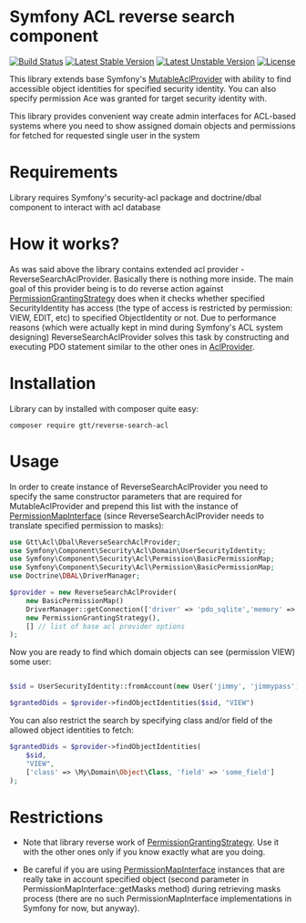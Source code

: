Symfony ACL reverse search component
====================================

[![Build Status](https://travis-ci.org/GlobalTradingTechnologies/reverse-search-acl.svg?branch=master)](https://travis-ci.org/GlobalTradingTechnologies/reverse-search-acl)
[![Latest Stable Version](https://poser.pugx.org/gtt/reverse-search-acl/v/stable)](https://packagist.org/packages/gtt/reverse-search-acl)
[![Latest Unstable Version](https://poser.pugx.org/gtt/reverse-search-acl/v/unstable)](https://packagist.org/packages/gtt/reverse-search-acl)
[![License](https://poser.pugx.org/gtt/reverse-search-acl/license)](https://packagist.org/packages/gtt/reverse-search-acl)

This library extends base Symfony's [MutableAclProvider](https://github.com/symfony/security-acl/blob/master/Dbal/MutableAclProvider.php)
with ability to find accessible object identities for specified security identity. You can also specify permission Ace
was granted for target security identity with.

This library provides convenient way create admin interfaces for ACL-based systems where you need to show assigned
domain objects and permissions for fetched for requested single user in the system


Requirements
============

Library requires Symfony's security-acl package and doctrine/dbal component to interact with acl database

How it works?
=============

As was said above the library contains extended acl provider - ReverseSearchAclProvider. Basically there is nothing
more inside. The main goal of this provider being is to do reverse action against [PermissionGrantingStrategy](https://github.com/symfony/security-acl/blob/master/Domain/PermissionGrantingStrategy.php) does when it checks
whether specified SecurityIdentity has access (the type of access is restricted by permission: VIEW, EDIT, etc) to specified ObjectIdentity or not.
Due to performance reasons (which were actually kept in mind during Symfony's ACL system designing)
ReverseSearchAclProvider solves this task by constructing and executing PDO statement similar to the other ones in
[AclProvider](https://github.com/symfony/security-acl/blob/master/Dbal/AclProvider.php).

Installation
============

Library can by installed with composer quite easy:
```
composer require gtt/reverse-search-acl
```

Usage
=====

In order to create instance of ReverseSearchAclProvider you need to specify the same constructor parameters that
are required for MutableAclProvider and prepend this list with the instance of [PermissionMapInterface](https://github.com/symfony/security-acl/blob/master/Permission/PermissionMapInterface.php) (since ReverseSearchAclProvider
needs to translate specified permission to masks):

```php
use Gtt\Acl\Dbal\ReverseSearchAclProvider;
use Symfony\Component\Security\Acl\Domain\UserSecurityIdentity;
use Symfony\Component\Security\Acl\Permission\BasicPermissionMap;
use Symfony\Component\Security\Acl\Permission\BasicPermissionMap;
use Doctrine\DBAL\DriverManager;

$provider = new ReverseSearchAclProvider(
    new BasicPermissionMap()
    DriverManager::getConnection(['driver' => 'pdo_sqlite','memory' => true],
    new PermissionGrantingStrategy(),
    [] // list of base acl provider options
);
```

Now you are ready to find which domain objects can see (permission VIEW) some user:

```php

$sid = UserSecurityIdentity::fromAccount(new User('jimmy', 'jimmypass'));

$grantedOids = $provider->findObjectIdentities($sid, "VIEW")
```

You can also restrict the search by specifying class and/or field of the allowed object identities to fetch:
```php
$grantedOids = $provider->findObjectIdentities(
    $sid,
    "VIEW",
    ['class' => \My\Domain\Object\Class, 'field' => 'some_field']
);
```

Restrictions
============

* Note that library reverse work of [PermissionGrantingStrategy](https://github.com/symfony/security-acl/blob/master/Domain/PermissionGrantingStrategy.php).
Use it with the other ones only if you know exactly what are you doing.

* Be careful if you are using [PermissionMapInterface](https://github.com/symfony/security-acl/blob/master/Permission/PermissionMapInterface.php) instances
that are really take in account specified object (second parameter in PermissionMapInterface::getMasks method) during
retrieving masks process (there are no such PermissionMapInterface implementations in Symfony for now, but anyway).


